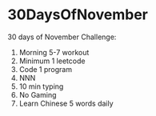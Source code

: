 # 30DaysOfNovember
30 days of November Challenge:
1. Morning 5-7 workout
2. Minimum 1 leetcode 
3. Code 1 program
4. NNN
5. 10 min typing
6. No Gaming
7. Learn Chinese 5 words daily
